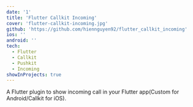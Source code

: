```yaml
---
date: '1'
title: 'Flutter Callkit Incoming'
cover: 'flutter-callkit-incoming.jpg'
github: 'https://github.com/hiennguyen92/flutter_callkit_incoming'
ios: ''
android: ''
tech:
  - Flutter
  - Callkit
  - Pushkit
  - Incoming
showInProjects: true
---
```


A Flutter plugin to show incoming call in your Flutter app(Custom for Android/Callkit for iOS).
